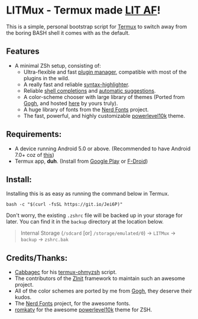 # LITMux - Termux made [LIT AF](https://www.urbandictionary.com/define.php?term=lit&defid=7514041)!

This is a simple, personal bootstrap script for [Termux](https://play.google.com/store/apps/details?id=com.termux) to switch away from the boring BASH shell it comes with as the default.

## Features
- A minimal ZSh setup, consisting of:
    - Ultra-flexible and fast [plugin manager](https://github.com/zdharma/zinit), compatible with most of the plugins in the wild.
    - A really fast and reliable [syntax-highlighter](https://github.com/zdharma/fast-syntax-highlighting).
    - Reliable [shell completions](https://github.com/zsh-users/zsh-completions) and [automatic suggestions](https://github.com/zsh-users/zsh-autosuggestions).
    - A color-scheme chooser with large library of themes (Ported from [Gogh](https://github.com/Mayccoll/Gogh), and hosted [here](https://github.com/AvinashReddy3108/Gogh4Termux) by yours truly).
    - A huge library of fonts from the [Nerd Fonts](https://github.com/ryanoasis/nerd-fonts/tree/master/patched-fonts) project.
    - The fast, powerful, and highly customizable [powerlevel10k](https://github.com/romkatv/powerlevel10k) theme.

## Requirements:
 - A device running Android 5.0 or above. (Recommended to have Android 7.0+ coz of [this](https://www.reddit.com/r/termux/comments/dnzdbs/end_of_android56_support_on_20200101/))
 - Termux app, __duh__. (Install from [Google Play](https://play.google.com/store/apps/details?id=com.termux) or [F-Droid](https://f-droid.org/packages/com.termux/))


## Install:
Installing this is as easy as running the command below in Termux.
```shell
bash -c "$(curl -fsSL https://git.io/Jei6P)"
```

Don't worry, the existing `.zshrc` file will be backed up in your storage for later. You can find it in the `backup` directory at the location below.
> Internal Storage (`/sdcard` [or] `/storage/emulated/0`) -> `LITMux` -> `backup` -> `zshrc.bak`

## Credits/Thanks:
 - [Cabbagec](https://github.com/Cabbagec) for his [termux-ohmyzsh](https://github.com/Cabbagec/termux-ohmyzsh) script.
 - The contributors of the [ZInit](https://github.com/zdharma/zinit) framework to maintain such an awesome project.
 - All of the color schemes are ported by me from [Gogh](https://github.com/Mayccoll/Gogh), they deserve their kudos.
 - The [Nerd Fonts](https://github.com/ryanoasis/nerd-fonts/tree/master/patched-fonts) project, for the awesome fonts.
 - [romkatv](https://github.com/romkatv) for the awesome [powerlevel10k](https://github.com/romkatv/powerlevel10k) theme for ZSH.
